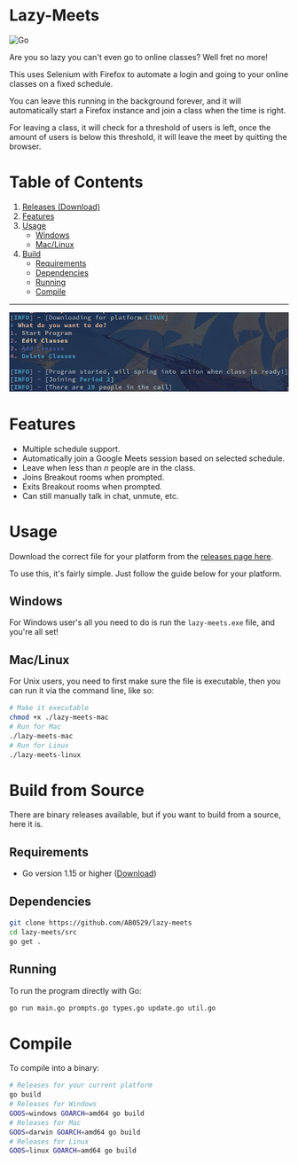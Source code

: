 # Lazy-Meets
![Go](https://github.com/AB0529/lazy-meets/workflows/Go/badge.svg)

Are you so lazy you can't even go to online classes? Well fret no more!

This uses Selenium with Firefox to automate a login and going to your online classes on a fixed schedule.

You can leave this running in the background forever, and it will automatically start a Firefox instance and join a class when the time is right.

For leaving a class, it will check for a threshold of users is left, once the amount of users is below this threshold, it will leave the meet by quitting the browser.

# Table of Contents
1. [Releases (Download)](https://github.com/AB0529/lazy-meets/releases/)
1. [Features](#Features)
1. [Usage](#Usage)
    - [Windows](#Windows)
    - [Mac/Linux](#Mac/Linux)
1. [Build](#build-from-source)
    - [Requirements](#Requirements)
    - [Dependencies](#Dependencies)
    - [Running](#Running)
    - [Compile](#Compile)

---
![showcase-img](https://raw.githubusercontent.com/AB0529/lazy-meets/master/Showcase-Image.png)

# Features
- Multiple schedule support.
- Automatically join a Google Meets session based on selected schedule. 
- Leave when less than *n* people are in the class.
- Joins Breakout rooms when prompted.
- Exits Breakout rooms when prompted.
- Can still manually talk in chat, unmute, etc.
# Usage
Download the correct file for your platform from the [releases page here](https://github.com/AB0529/lazy-meets/releases/).

To use this, it's fairly simple. Just follow the guide below for your platform.
## Windows
For Windows user's all you need to do is run the `lazy-meets.exe` file, and you're all set! 
## Mac/Linux
For Unix users, you need to first make sure the file is executable, then you can run it via the command line, like so:
```sh
# Make it executable
chmod +x ./lazy-meets-mac
# Run for Mac
./lazy-meets-mac
# Run for Linux 
./lazy-meets-linux
```

# Build from Source
There are binary releases available, but if you want to build from a source, here it is.
## Requirements
* Go version 1.15 or higher ([Download](https://golang.org/dl/))
## Dependencies
```sh
git clone https://github.com/AB0529/lazy-meets
cd lazy-meets/src
go get .
```
## Running
To run the program directly with Go:
```sh
go run main.go prompts.go types.go update.go util.go
```

# Compile
To compile into a binary:
```sh
# Releases for your current platform
go build
# Releases for Windows
GOOS=windows GOARCH=amd64 go build
# Releases for Mac
GOOS=darwin GOARCH=amd64 go build
# Releases for Linux
GOOS=linux GOARCH=amd64 go build
```
